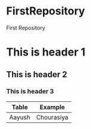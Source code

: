 # FirstRepository
First Repository

# This is header 1

## This is header 2

### This is header 3

Table   | Example
------  | ------
Aayush  | Chourasiya
